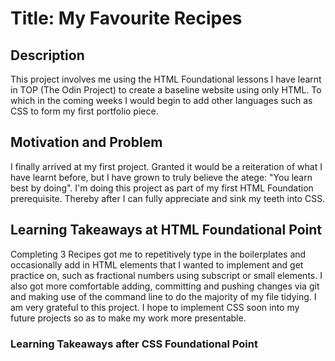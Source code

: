 <h1>Title: My Favourite Recipes</h1>

<h2>Description</h2>
<p>This project involves me using the HTML Foundational lessons I have learnt in TOP (The Odin Project) to create a baseline website using only HTML. To which in the coming weeks I would begin to add other languages such as CSS to form my first portfolio piece.</p>


<h2> Motivation and Problem</h2>
<p>I finally arrived at my first project. Granted it would be a reiteration of what I have learnt before, but I have grown to truly believe the atege: "You learn best by doing". I'm doing this project as part of my first HTML Foundation prerequisite. Thereby after I can fully appreciate and sink my teeth into CSS.</p>

<h2>Learning Takeaways at HTML Foundational Point</h2>
<p>Completing 3 Recipes got me to repetitively type in the boilerplates and occasionally add in HTML elements that I wanted to implement and get practice on, such as fractional numbers using subscript or small elements. I also got more comfortable adding, committing and pushing changes via git and making use of the command line to do the majority of my file tidying. I am very grateful to this project. I hope to implement CSS soon into my future projects so as to make my work more presentable.</p>

<h3>Learning Takeaways after CSS Foundational Point</h3>
<p></p>
